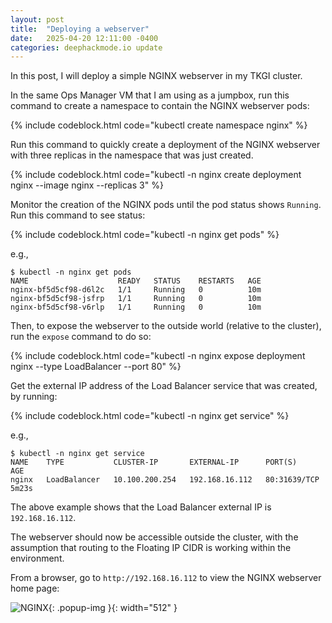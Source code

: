 ```yaml
---
layout: post
title:  "Deploying a webserver"
date:   2025-04-20 12:11:00 -0400
categories: deephackmode.io update
---
```

In this post, I will deploy a simple NGINX webserver in my TKGI cluster. 

In the same Ops Manager VM that I am using as a jumpbox, run this command to create a namespace to contain the NGINX webserver pods:

{% include codeblock.html code="kubectl create namespace nginx" %}

Run this command to quickly create a deployment of the NGINX webserver with three replicas in the namespace that was just created.

{% include codeblock.html code="kubectl -n nginx create deployment nginx --image nginx --replicas 3" %}

Monitor the creation of the NGINX pods until the pod status shows `Running`.  Run this command to see status:

{% include codeblock.html code="kubectl -n nginx get pods" %}

e.g.,
```
$ kubectl -n nginx get pods
NAME                    READY   STATUS    RESTARTS   AGE
nginx-bf5d5cf98-d6l2c   1/1     Running   0          10m
nginx-bf5d5cf98-jsfrp   1/1     Running   0          10m
nginx-bf5d5cf98-v6rlp   1/1     Running   0          10m
```

Then, to expose the webserver to the outside world (relative to the cluster), run the `expose` command to do so:

{% include codeblock.html code="kubectl -n nginx expose deployment nginx --type LoadBalancer --port 80" %}

Get the external IP address of the Load Balancer service that was created, by running:

{% include codeblock.html code="kubectl -n nginx get service" %}

e.g.,
```
$ kubectl -n nginx get service
NAME    TYPE           CLUSTER-IP       EXTERNAL-IP      PORT(S)        AGE
nginx   LoadBalancer   10.100.200.254   192.168.16.112   80:31639/TCP   5m23s

```

The above example shows that the Load Balancer external IP is `192.168.16.112`.  

The webserver should now be accessible outside the cluster, with the assumption that routing to the Floating IP CIDR is working within the environment.

From a browser, go to `http://192.168.16.112` to view the NGINX webserver home page:

![NGINX](/assets/images/2025-04-20-deploying-a-webserver/welcome-to-nginx.png "NGINX"){: .popup-img }{: width="512" }